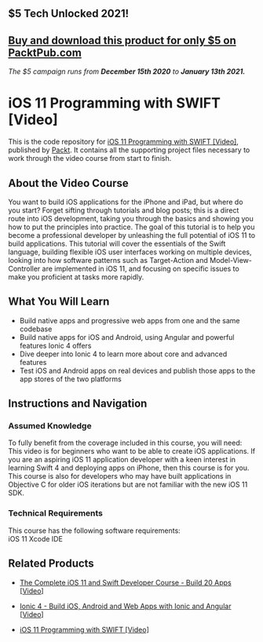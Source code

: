 ## $5 Tech Unlocked 2021!
[Buy and download this product for only $5 on PacktPub.com](https://www.packtpub.com/)
-----
*The $5 campaign         runs from __December 15th 2020__ to __January 13th 2021.__*

# iOS 11 Programming with SWIFT [Video]
This is the code repository for [iOS 11 Programming with SWIFT [Video]](https://www.packtpub.com/application-development/ios-11-programming-swift-video?utm_source=github&utm_medium=repository&utm_campaign=9781788393263), published by [Packt](https://www.packtpub.com/?utm_source=github). It contains all the supporting project files necessary to work through the video course from start to finish.
## About the Video Course
You want to build iOS applications for the iPhone and iPad, but where do you start? Forget sifting through tutorials and blog posts; this is a direct route into iOS development, taking you through the basics and showing you how to put the principles into practice. The goal of this tutorial is to help you become a professional developer by unleashing the full potential of iOS 11 to build applications. This tutorial will cover the essentials of the Swift language, building flexible iOS user interfaces working on multiple devices, looking into how software patterns such as Target-Action and Model-View-Controller are implemented in iOS 11, and focusing on specific issues to make you proficient at tasks more rapidly.

<H2>What You Will Learn</H2>
<DIV class=book-info-will-learn-text>
<UL>
<LI>Build native apps and progressive web apps from one and the same codebase 
<LI>Build native apps for iOS and Android, using Angular and powerful features Ionic 4 offers 
<LI>Dive deeper into Ionic 4 to learn more about core and advanced features 
<LI>Test iOS and Android apps on real devices and publish those apps to the app stores of the two platforms </LI></UL></DIV>

## Instructions and Navigation
### Assumed Knowledge
To fully benefit from the coverage included in this course, you will need:<br/>
	This video is for beginners who want to be able to create iOS applications. If you are an aspiring iOS 11 application developer with a keen interest in learning Swift 4 and deploying apps on iPhone, then this course is for you. This course is also for developers who may have built applications in Objective C for older iOS iterations but are not familiar with the new iOS 11 SDK.
### Technical Requirements
This course has the following software requirements:<br/>
iOS 11
Xcode IDE

## Related Products
* [The Complete iOS 11 and Swift Developer Course - Build 20 Apps [Video]](https://www.packtpub.com/application-development/complete-ios-11-and-swift-developer-course-build-20-apps-video?utm_source=github&utm_medium=repository&utm_campaign=9781838827533)

* [Ionic 4 - Build iOS, Android and Web Apps with Ionic and Angular [Video]](https://www.packtpub.com/application-development/ionic-4-build-ios-android-and-web-apps-ionic-and-angular-video?utm_source=github&utm_medium=repository&utm_campaign=9781838828943)

* [iOS 11 Programming with SWIFT [Video]](https://www.packtpub.com/application-development/ios-11-programming-swift-video?utm_source=github&utm_medium=repository&utm_campaign=9781788393263)

